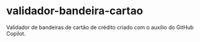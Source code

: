 # validador-bandeira-cartao
Validador de bandeiras de cartão de crédito criado com o auxílio do GitHub Copilot.
